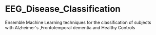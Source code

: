 # EEG_Disease_Classification
Ensemble Machine Learning techniques for the classification of subjects with Alzheimer's ,Frontotemporal dementia and Healthy Controls
